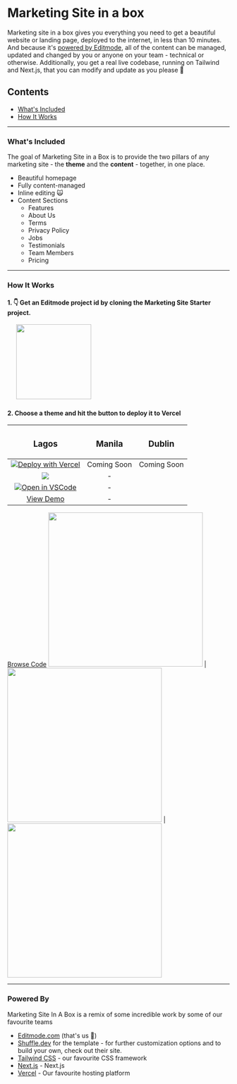 # Marketing Site in a box


Marketing site in a box gives you everything you need to get a beautiful website or landing page, deployed to the internet, in less than 10 minutes.
And because it's [powered by Editmode](https://editmode.com), all of the content can be managed, updated and changed by you or anyone on your team - technical or otherwise.
Additionally, you get a real live codebase, running on Tailwind and Next.js, that you can modify and update as you please 🤗

## Contents
- [What's Included](#whats-included)
- [How It Works](#how-it-works)

---
### What's Included

The goal of Marketing Site in a Box is to provide the two pillars of any marketing site - the **theme** and the **content** - together, in one place. 

- Beautiful homepage
- Fully content-managed
- Inline editing 🙀
- Content Sections
  - Features
  - About Us
  - Terms
  - Privacy Policy
  - Jobs
  - Testimonials
  - Team Members
  - Pricing

---
### How It Works

#### 1. 👇  Get an Editmode project id by cloning the Marketing Site Starter project. 

 &nbsp;&nbsp;&nbsp;&nbsp; [<img src="https://img.editmode.com/production/content_pieces/cnk_4282820621bc70b3d147/98CipzYMT2eD/images/original/getproject.png" width="170" />](https://app.editmode.com/projects/prj_Y5HfCBS4rqZg/clone)


#### 2. Choose a theme and hit the button to deploy it to Vercel

| <h3> Lagos </h3>             |  <h3>Manila</h3> | <h3>Dublin</h3>
:-------------------------:|:-------------------------:|:-------------------------:
[![Deploy with Vercel](https://vercel.com/button)](https://vercel.com/new/git/external?repository-url=https%3A%2F%2Fgithub.com%2Feditmodelabs%2Fmsiab%2Ftree%2Fmain%2Fthemes%2Flagos?&env=NEXT_PUBLIC_PROJECT_ID)  | Coming Soon | Coming Soon
[<img src="https://camo.githubusercontent.com/bf5c9492905b6d3b558552de2c848c7cce2e0a0f0ff922967115543de9441522/68747470733a2f2f646576656c6f7065722e737461636b626c69747a2e636f6d2f696d672f6f70656e5f696e5f737461636b626c69747a2e737667" />](https://stackblitz.com/github/editmodelabs/msiab/tree/main/themes/lagos) | - |
[![Open in VSCode](https://open.vscode.dev/badges/open-in-vscode.svg)](https://open.vscode.dev/editmodelabs/msiab/themes/lagos) | - |
[View Demo](https://msiab-sogal.vercel.app/) | - |
[Browse Code](https://github.com/editmodelabs/msiab/tree/main/themes/lagos) 
[<img src="/themes/lagos/preview.png" width="350" />](https://msiab-sogal.vercel.app/) |  <img src="/themes/comingsoon.png" width="350" /> |  <img src="/themes/comingsoon.png" width="350" /> 

---

### Powered By

Marketing Site In A Box is a remix of some incredible work by some of our favourite teams

- [Editmode.com](https://editmode.com) (that's us 👋)
- [Shuffle.dev](https://shuffle.dev) for the template - for further customization options and to build your own, check out their site.
- [Tailwind CSS](https://tailwindcss.com) - our favourite CSS framework
- [Next.js](https://nextjs.org/) - Next.js
- [Vercel](https://vercel.com/) - Our favourite hosting platform



